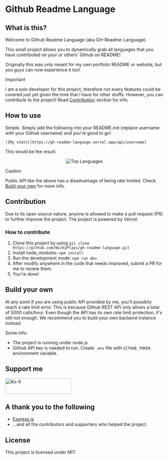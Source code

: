 # Github Readme Language

## What is this?

Welcome to Github Readme Language (aka GH-Readme-Language).

This small project allows you to dynamically grab all languages that you have contributed on your or others' Github on README!

Originally this was only meant for my own portfolio README or website, but you guys can now experience it too!

> [!IMPORTANT]
> I am a solo developer for this project, therefore not every features could be covered just yet given the time that I have for other stuffs. However, you can contribute to the project! Read [Contribution](#contribution) section for info.

## How to use

Simple. Simply add the following into your README.md (replace username with your Github username) and you're good to go!

```
![My stats](https://gh-readme-language.vercel.app/api/username)
```

This would be the result:

<p align="center">
  <img src="https://gh-readme-language.vercel.app/api/WickyPlays" alt="Top Languages" />
</p>

> [!CAUTION]
> Public API like the above has a disadvantage of being rate limited. Check [Build your own](#build-your-own) for more info.

## Contribution

Due to its open source nature, anyone is allowed to make a pull request (PR) to further improve the project.
The project is powered by Vercel.

### How to contribute
1. Clone this project by using `git clone https://github.com/WickyPlays/gh-readme-language.git`
2. Install node_modules: `npm install`
3. Run the development mode: `npm run dev`
4. After modify anywhere in the code that needs improved, submit a PR for me to review them.
5. You're done!

## Build your own

At any point if you are using public API provided by me, you'll possibily reach a rate limit error. This is because Github REST API only allows a total of 5000 calls/hour. Even though the API has its own rate limit protection, it's still not enough. We recommend you to build your own backend instance instead.

Some info:
+ The project is running under node.js
+ Github API key is needed to run. Create `.env` file with `GITHUB_TOKEN` environment variable.

## Support me

 <a href="https://ko-fi.com/wicky">
    <img src="https://cdn.ko-fi.com/cdn/kofi3.png?v=3" height="50" width="210" alt="Ko-fi" />
  </a>

## A thank you to the following

- [Express.js](https://expressjs.com/)
- ...and all the contributors and supporters who helped the project.

## License

This project is licensed under MIT.
